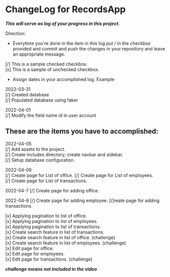 # ChangeLog for RecordsApp

***This will serve as log of your progress in this project.***

Direction:
- Everytime you're done in the item in this log put / in the checkbox provided and commit and push the changes in your repository and leave an appropriate message.

[/] This is a sample checked checkbox.  
[x] This is a sample of unchecked checkbox.

- Assign dates in your accomplished log. Example

2022-03-31  
[/] Created database  
[/] Populated database using faker  

2022-04-01  
[/] Modify the field name id in user account  

## These are the items you have to accomplished:

2022-04-05  
[/] Add assets to the project.  
[/] Create includes directory; create navbar and sidebar.  
[/] Setup database configuration.

2022-04-06  
[/] Create page for List of office.
[/] Create page for List of employees.  
[/] Create page for List of transactions.
 
2022-04-7 
[/] Create page for adding office.
  
2022-04-8
[/] Create page for adding employee.
[/]reate page for adding transactions.
  
[x] Applying pagination to list of office.  
[x] Applying pagination to list of employees.  
[x] Applying pagination to list of transactions.  
[x] Create search feature in list of transactions.  
[x] Create search feature in list of office. (challenge)  
[x] Create search feature in list of employees. (challenge)  
[x] Edit page for office.  
[x] Edit page for employees.  
[x] Edit page for transactions. (challenge)

***challenge means not included in the video***
